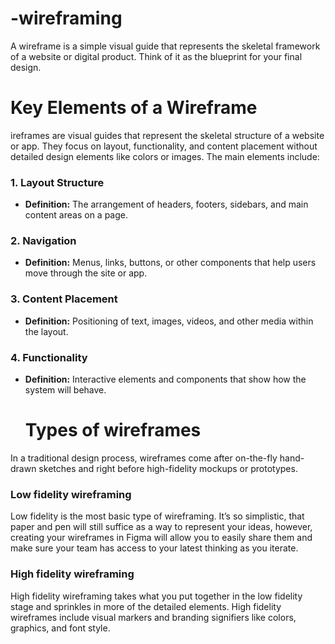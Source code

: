 # -wireframing
A wireframe is a simple visual guide that represents the skeletal framework of a website or digital product. Think of it as the blueprint for your final design.

# Key Elements of a Wireframe
ireframes are visual guides that represent the skeletal structure of a website or app. They focus on layout, functionality, and content placement without detailed design elements like colors or images. The main elements include:

### 1. Layout Structure
- **Definition:** The arrangement of headers, footers, sidebars, and main content areas on a page.

### 2. Navigation
- **Definition:** Menus, links, buttons, or other components that help users move through the site or app.

### 3. Content Placement
- **Definition:** Positioning of text, images, videos, and other media within the layout.

### 4. Functionality
- **Definition:** Interactive elements and components that show how the system will behave.

  # Types of wireframes
In a traditional design process, wireframes come after on-the-fly hand-drawn sketches and right before high-fidelity mockups or prototypes.

### Low fidelity wireframing
Low fidelity is the most basic type of wireframing. It’s so simplistic, that paper and pen will still suffice as a way to represent your ideas, however, creating your wireframes in Figma will allow you to easily share them and make sure your team has access to your latest thinking as you iterate.

### High fidelity wireframing
High fidelity wireframing takes what you put together in the low fidelity stage and sprinkles in more of the detailed elements. High fidelity wireframes include visual markers and branding signifiers like colors, graphics, and font style.

